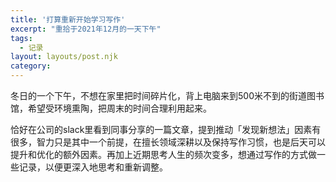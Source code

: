 ```yaml
---
title: '打算重新开始学习写作'
excerpt: "重拾于2021年12月的一天下午"
tags:
  - 记录
layout: layouts/post.njk
category: 
---
```


冬日的一个下午，不想在家里把时间碎片化，背上电脑来到500米不到的街道图书馆，希望受环境熏陶，把周末的时间合理利用起来。

恰好在公司的slack里看到同事分享的一篇文章，提到推动「发现新想法」因素有很多，智力只是其中一个前提，在擅长领域深耕以及保持写作习惯，也是后天可以提升和优化的额外因素。再加上近期思考人生的频次变多，想通过写作的方式做一些记录，以便更深入地思考和重新调整。




